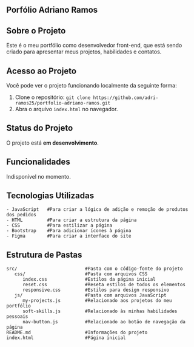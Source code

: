 ## Porfólio Adriano Ramos



## Sobre o Projeto
Este é o meu portfólio como desenvolvedor front-end, que está sendo criado para apresentar meus projetos, habilidades e contatos.



## Acesso ao Projeto
Você pode ver o projeto funcionando localmente da seguinte forma:

1. Clone o repositório: `git clone https://github.com/adri-ramos25/portfolio-adriano-ramos.git`
2. Abra o arquivo `index.html` no navegador.



## Status do Projeto
O projeto está **em desenvolvimento**.



## Funcionalidades
Indisponível no momento.



## Tecnologias Utilizadas
```plaintext
- JavaScript   #Para criar a lógica de adição e remoção de produtos dos pedidos
- HTML         #Para criar a estrutura da página
- CSS          #Para estilizar a página 
- Bootstrap    #Para adicionar ícones à página
- Figma        #Para criar a interface do site
```



## Estrutura de Pastas
```plaintext
src/                         #Pasta com o código-fonte do projeto
   css/                      #Pasta com arquivos CSS
      index.css              #Estilos da página inicial
      reset.css              #Reseta estilos de todos os elementos
      responsive.css         #Estilos para design responsivo
   js/                       #Pasta com arquivos JavaScript
      my-projects.js         #Relacionado aos projetos do meu portfólio
      soft-skills.js         #Relacionado às minhas habilidades pessoais
      nav-button.js          #Relacionado ao botão de navegação da página
README.md                    #Informações do projeto
index.html                   #Página inicial
```